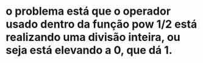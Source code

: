 # o problema está que o operador usado dentro da função pow  1/2 está realizando uma divisão inteira, ou seja está elevando a 0, que dá 1.
